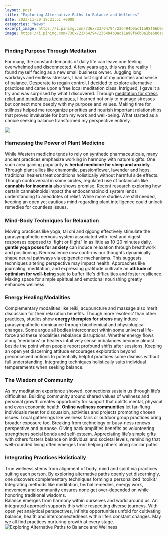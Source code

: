 ```yaml
---
layout: post
title: "Exploring Alternative Paths to Balance and Wellness"
date: 2023-11-30 19:21:51 +0000
categories: "News"
excerpt_image: https://i.pinimg.com/736x/23/64/94/236494b0ac11a98f66b0e1be680a6bf8--commonplace-book-college-students.jpg
image: https://i.pinimg.com/736x/23/64/94/236494b0ac11a98f66b0e1be680a6bf8--commonplace-book-college-students.jpg
---
```


### Finding Purpose Through Meditation
For many, the constant demands of daily life can leave one feeling overwhelmed and disconnected. A few years ago, this was the reality I found myself facing as a new small business owner. Juggling long workdays and endless stresses, I had lost sight of my priorities and sense of balance. Desperate to regain control, I decided to explore alternative practices and came upon a free local meditation class. 
Intrigued, I gave it a try and was surprised by what I discovered. Through [meditation for stress relief and mindfulness techniques](https://fistore.mysenprints.com/collection/algarin), I learned not only to manage stresses but connect more deeply with my purpose and values. Making time for stillness helped me reorganize priorities and nourish important relationships that proved invaluable for both my work and well-being. What started as a choice seeking balance transformed my perspective entirely.

![](https://www.jonespainrelief.com/wp-content/uploads/2018/01/Chiropractic-The-Alternati.jpg)
### Harnessing the Power of Plant Medicine
While Western medicine tends to rely on synthetic pharmaceuticals, many ancient practices emphasize working in harmony with nature's gifts. One such area gaining popularity is **herbal medicine for sleep and anxiety**. Through plant allies like chamomile, passionflower, lavender and hops, traditional healers treat conditions holistically without harmful side effects. 
Though controversial in some circles, regulated use of botanicals like **cannabis for insomnia** also shows promise. Recent research exploring how certain cannabinoids impact the endocannabinoid system lends understanding to anecdotes of relief. While more studies are still needed, keeping an open yet cautious mind regarding plant intelligence could unlock remedies for countless issues.
### Mind-Body Techniques for Relaxation 
Moving practices like yoga, tai chi and qigong effectively stimulate the parasympathetic nervous system associated with 'rest and digest' responses opposed to 'fight or flight.' In as little as 10-20 minutes daily, **gentle yoga poses for anxiety** can induce relaxation through breathwork and positioning. 
Neuroscience now confirms our thoughts dynamically shape neural pathways via epigenetic mechanisms. This suggests techniques altering perspective may impact health. Approaches like journaling, meditation, and expressing gratitude cultivate an **attitude of optimism for well-being** said to buffer life's difficulties and foster resilience. Making space for simple spiritual and emotional nourishing greatly enhances wellness.
### Energy Healing Modalities
Complementary modalities like reiki, acupuncture and massage also merit discussion for their relaxation benefits. Though more ‘esoteric’ than other practices, studies show **energy therapies for stress** may induce parasympathetic dominance through biochemical and physiological changes. Some argue all bodies interconnect within some universal life-force and these modalities rebalance disruptions.
Whether energy flows along ‘meridians’ or healers intuitively sense imbalances become almost beside the point when people report profound shifts after sessions. Keeping an open yet discerning attitude encourages exploration beyond preconceived notions to potentially helpful practices some dismiss without full understanding. Integrating techniques holistically suits individual temperaments when seeking balance.
### The Wisdom of Community 
As my meditation experience showed, connections sustain us through life’s difficulties. Building community around shared values of wellness and personal growth creates opportunity for support that uplifts mental, physical and even economic health. **Online wellness communities** let far-flung individuals meet for discussion, activities and projects promoting chosen issues.
Local gatherings like wellness fairs or outdoor group practices bring broader exposure too. Breaking from technology or busy-ness renews perspective and purpose. Giving back amplifies benefits as volunteering strengthens social bonds and self-esteem. Appreciating life’s simple gifts with others fosters balance on individual and societal levels, reminding that well-rounded living often emerges from helping others along similar paths.
### Integrating Practices Holistically
True wellness stems from alignment of body, mind and spirit via practices suiting each person. By exploring alternative paths openly yet discerningly, one discovers complementary techniques forming a personalized ‘toolkit.’ Integrating methods like meditation, herbal remedies, energy work, movement and community ensures none get over-depended on while honoring traditional wisdoms.  
Balance emerges from harmony within ourselves and world around us. An integrated approach supports this while respecting diverse journeys. With open yet analytical perspectives, infinite opportunities unfold for cultivating balance, health and interconnectedness within life’s constant changes. May we all find practices nurturing growth at every stage.
![Exploring Alternative Paths to Balance and Wellness](https://i.pinimg.com/736x/23/64/94/236494b0ac11a98f66b0e1be680a6bf8--commonplace-book-college-students.jpg)